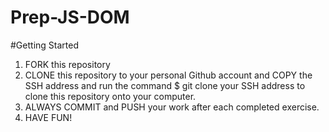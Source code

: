 # Prep-JS-DOM

#Getting Started

1.  FORK this repository
2.  CLONE this repository to your personal Github account and COPY the SSH address and run the command $ git clone your SSH address to clone this repository onto your computer.
3.  ALWAYS COMMIT and PUSH your work after each completed exercise.
4.  HAVE FUN!
